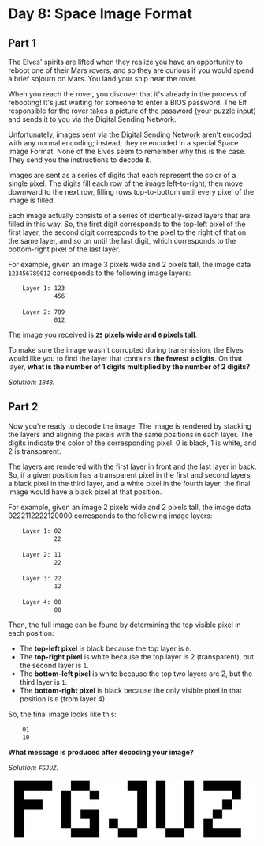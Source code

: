 # Day 8: Space Image Format

## Part 1

The Elves' spirits are lifted when they realize you have an opportunity to reboot one of their Mars rovers, and so they are curious if you would spend a brief sojourn on Mars. You land your ship near the rover.

When you reach the rover, you discover that it's already in the process of rebooting! It's just waiting for someone to enter a BIOS password. The Elf responsible for the rover takes a picture of the password (your puzzle input) and sends it to you via the Digital Sending Network.

Unfortunately, images sent via the Digital Sending Network aren't encoded with any normal encoding; instead, they're encoded in a special Space Image Format. None of the Elves seem to remember why this is the case. They send you the instructions to decode it.

Images are sent as a series of digits that each represent the color of a single pixel. The digits fill each row of the image left-to-right, then move downward to the next row, filling rows top-to-bottom until every pixel of the image is filled.

Each image actually consists of a series of identically-sized layers that are filled in this way. So, the first digit corresponds to the top-left pixel of the first layer, the second digit corresponds to the pixel to the right of that on the same layer, and so on until the last digit, which corresponds to the bottom-right pixel of the last layer.

For example, given an image 3 pixels wide and 2 pixels tall, the image data `123456789012` corresponds to the following image layers:

        Layer 1: 123
                 456

        Layer 2: 789
                 012

The image you received is **`25` pixels wide and `6` pixels tall**.

To make sure the image wasn't corrupted during transmission, the Elves would like you to find the layer that contains **the fewest `0` digits**. On that layer, **what is the number of 1 digits multiplied by the number of 2 digits?**

_Solution: `1848`._

## Part 2

Now you're ready to decode the image. The image is rendered by stacking the layers and aligning the pixels with the same positions in each layer. The digits indicate the color of the corresponding pixel: 0 is black, 1 is white, and 2 is transparent.

The layers are rendered with the first layer in front and the last layer in back. So, if a given position has a transparent pixel in the first and second layers, a black pixel in the third layer, and a white pixel in the fourth layer, the final image would have a black pixel at that position.

For example, given an image 2 pixels wide and 2 pixels tall, the image data 0222112222120000 corresponds to the following image layers:

        Layer 1: 02
                 22

        Layer 2: 11
                 22

        Layer 3: 22
                 12

        Layer 4: 00
                 00

Then, the full image can be found by determining the top visible pixel in each position:

- The **top-left pixel** is black because the top layer is `0`.
- The **top-right pixel** is white because the top layer is 2 (transparent), but the second layer is `1`.
- The **bottom-left pixel** is white because the top two layers are 2, but the third layer is `1`.
- The **bottom-right pixel** is black because the only visible pixel in that position is `0` (from layer 4).

So, the final image looks like this:

        01
        10

**What message is produced after decoding your image?**

_Solution: `FGJUZ`._

![Drag Racing](image.png)
